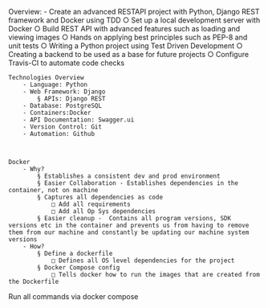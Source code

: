 Overview:
	- Create an advanced RESTAPI project with Python, Django REST framework and Docker using TDD
		○ Set up a local development server with Docker
		○ Build REST API with advanced features such as loading and viewing images
		○ Hands on applying best principles such as PEP-8 and unit tests
		○ Writing a Python project using Test Driven Development
		○ Creating a backend to be used as a base for future projects
		○ Configure Travis-CI to automate code checks
	
	
	
	Technologies Overview
		- Language: Python
		- Web Framework: Django
			§ APIs: Django REST
		- Database: PostgreSQL
		- Containers:Docker
		- API Documentation: Swagger.ui
		- Version Control: Git
		- Automation: Github
		
		
	
	Docker
		- Why?
			§ Establishes a consistent dev and prod environment
			§ Easier Collaboration - Establishes dependencies in the container, not on machine
			§ Captures all dependencies as code
				□ Add all requirements
				□ Add all Op Sys dependencies
			§ Easier cleanup -  Contains all program versions, SDK versions etc in the container and prevents us from having to remove them from our machine and constantly be updating our machine system versions
		- How?
			§ Define a dockerfile
				□ Defines all OS level dependencies for the project
			§ Docker Compose config
				□ Tells docker how to run the images that are created from the Dockerfile
Run all commands via docker compose